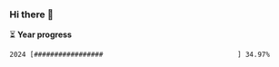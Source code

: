 ### Hi there :wave:

:hourglass_flowing_sand: **Year progress**

```txt
2024 [#################                                 ] 34.97%
```
